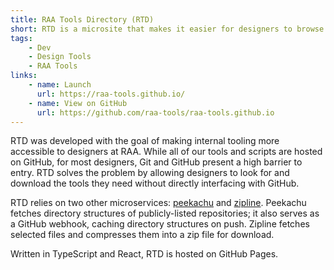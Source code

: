 ```yaml
---
title: RAA Tools Directory (RTD)
short: RTD is a microsite that makes it easier for designers to browse through, search, and download all available scripts and internal design tools. Scripts are listed by repository, typically categorized by language.
tags: 
    - Dev
    - Design Tools
    - RAA Tools
links: 
    - name: Launch
      url: https://raa-tools.github.io/
    - name: View on GitHub
      url: https://github.com/raa-tools/raa-tools.github.io
---
```


RTD was developed with the goal of making internal tooling more accessible to designers at RAA. While all of our tools and scripts are hosted on GitHub, for most designers, Git and GitHub present a high barrier to entry. RTD solves the problem by allowing designers to look for and download the tools they need without directly interfacing with GitHub.

RTD relies on two other microservices: [peekachu](https://github.com/raa-tools/peekachu) and [zipline](https://github.com/raa-tools/zipline). Peekachu fetches directory structures of publicly-listed repositories; it also serves as a GitHub webhook, caching directory structures on push. Zipline fetches selected files and compresses them into a zip file for download.

Written in TypeScript and React, RTD is hosted on GitHub Pages.

